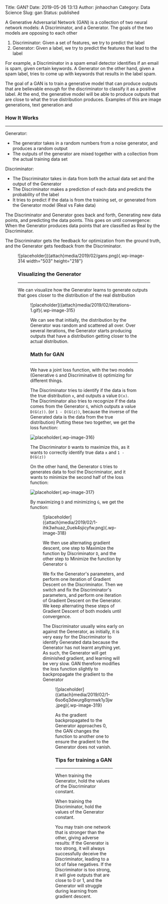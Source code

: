 Title: GAN?
Date: 2019-05-26 13:13
Author: jinhaochan
Category: Data Science
Slug: gan
Status: published

<!-- wp:paragraph -->

A Generative Adversarial Network (GAN) is a collection of two neural network models: A Discriminator, and a Generator. The goals of the two models are opposing to each other

<!-- /wp:paragraph -->

<!-- wp:list {"ordered":true} -->

1.  Discriminator: Given a set of features, we try to predict the label
2.  Generator: Given a label, we try to predict the features that lead to the label

<!-- /wp:list -->

<!-- wp:paragraph -->

For example, a Discriminator in a spam email detector identifies if an email is spam, given certain keywords. A Generator on the other hand, given a spam label, tries to come up with keywords that results in the label spam.

<!-- /wp:paragraph -->

<!-- wp:paragraph -->

The goal of a GAN is to train a generative model that can produce outputs that are believable enough for the discriminator to classify it as a positive label. At the end, the generative model will be able to produce outputs that are close to what the true distribution produces. Examples of this are image generations, text generation and

<!-- /wp:paragraph -->

<!-- wp:heading {"level":3} -->

### How It Works

<!-- /wp:heading -->

<!-- wp:separator -->

------------------------------------------------------------------------

<!-- /wp:separator -->

</p>
<!-- wp:paragraph -->

Generator:

<!-- /wp:paragraph -->

<!-- wp:list -->

-   The generator takes in a random numbers from a noise generator, and produces a random output
-   The outputs of the generator are mixed together with a collection from the actual training data set

<!-- /wp:list -->

<!-- wp:paragraph -->

Discriminator:

<!-- /wp:paragraph -->

<!-- wp:list -->

-   The Discriminator takes in data from both the actual data set and the output of the Generator
-   The Discriminator makes a prediction of each data and predicts the probability of the label
-   It tries to predict if the data is from the training set, or generated from the Generator model (Real vs Fake data)

<!-- /wp:list -->

<!-- wp:paragraph -->

The Discriminator and Generator goes back and forth, Generating new data points, and predicting the data points. This goes on until convergence: When the Generator produces data points that are classified as Real by the Discriminator.

<!-- /wp:paragraph -->

<!-- wp:paragraph -->

The Discriminator gets the feedback for optimization from the ground truth, and the Generator gets feedback from the Discriminator.

<!-- /wp:paragraph -->

<!-- wp:image {"id":314,"align":"center","width":503,"height":218} -->

>

<figure class="aligncenter is-resized">
![placeholder]({attach}media/2019/02/gans.png){.wp-image-314 width="503" height="218"}




<!-- /wp:image -->

<!-- wp:heading {"level":3} -->

### Visualizing the Generator

<!-- /wp:heading -->

<!-- wp:separator -->

------------------------------------------------------------------------

<!-- /wp:separator -->

</p>
<!-- wp:paragraph -->

We can visualize how the Generator learns to generate outputs that goes closer to the distribution of the real distribution

<!-- /wp:paragraph -->

<!-- wp:image {"id":315} -->

<figure class="wp-block-image">
![placeholder]({attach}media/2019/02/iterations-1.gif){.wp-image-315}


<!-- /wp:image -->

<!-- wp:paragraph -->

We can see that initially, the distribution by the Generator was random and scattered all over. Over several iterations, the Generator starts producing outputs that have a distribution getting closer to the actual distribution.

<!-- /wp:paragraph -->

<!-- wp:heading {"level":3} -->

### Math for GAN

<!-- /wp:heading -->

<!-- wp:separator -->

------------------------------------------------------------------------

<!-- /wp:separator -->

</p>
<!-- wp:paragraph -->

We have a joint loss function, with the two models (Generative `G` and Discriminative `D`) optimizing for different things.

<!-- /wp:paragraph -->

<!-- wp:paragraph -->

The Discriminator tries to identify if the data is from the true distribution `x`, and outputs a value `D(x)`. The Discriminator also tries to recognize if the data comes from the Generator `G`, which outputs a value `D(G(z))`. (or `1 - D(G(z))`, because the inverse of the Generated data is the data from the true distribution) Putting these two together, we get the loss function:

<!-- /wp:paragraph -->

<!-- wp:image {"id":316,"align":"center"} -->

>


![placeholder]({attach}media/2019/02/1-4xahmaugxeoqnnjhzjq-4q.jpeg){.wp-image-316}




<!-- /wp:image -->

<!-- wp:paragraph -->

The Discriminator `D` wants to maximize this, as it wants to correctly identify true data `x` and `1 - D(G(z))`

<!-- /wp:paragraph -->

<!-- wp:paragraph -->

On the other hand, the Generator `G` tries to generates data to fool the Discriminator, and it wants to minimize the second half of the loss function:

<!-- /wp:paragraph -->

<!-- wp:image {"id":317,"align":"center"} -->

>


![placeholder]({attach}media/2019/02/1-n235xeigxkl3ktl08d-cza.jpeg){.wp-image-317}




<!-- /wp:image -->

<!-- wp:paragraph -->

By maximizing `D` and minimizing `G`, we get the function:

<!-- /wp:paragraph -->

<!-- wp:image {"id":318} -->

<figure class="wp-block-image">
![placeholder]({attach}media/2019/02/1-ihk3whuaz_0uek4sjicyfw.png){.wp-image-318}


<!-- /wp:image -->

<!-- wp:paragraph -->

We then use alternating gradient descent, one step to Maximize the function by Discriminator `D`, and the other step to Minimize the function by Generator `G`

<!-- /wp:paragraph -->

<!-- wp:paragraph -->

We fix the Generator's parameters, and perform one iteration of Gradient Descent on the Discriminator. Then we switch and fix the Discriminator's parameters, and perform one iteration of Gradient Descent on the Generator. We keep alternating these steps of Gradient Descent of both models until convergence.

<!-- /wp:paragraph -->

<!-- wp:paragraph -->

The Discriminator usually wins early on against the Generator, as initially, it is very easy for the Discriminator to identify Generated data because the Generator has not learnt anything yet. As such, the Generator will get diminished gradient, and learning will be very slow. GAN therefore modifies the loss function slightly to backpropagate the gradient to the Generator

<!-- /wp:paragraph -->

<!-- wp:image {"id":319} -->

<figure class="wp-block-image">
![placeholder]({attach}media/2019/02/1-6so6q3dwurg8qrmwk1y3jw.jpeg){.wp-image-319}


<!-- /wp:image -->

<!-- wp:paragraph -->

As the gradient backpropagated to the Generator approaches 0, the GAN changes the function to another one to ensure the gradient to the Generator does not vanish.

<!-- /wp:paragraph -->

<!-- wp:heading {"level":3} -->

### Tips for training a GAN

<!-- /wp:heading -->

<!-- wp:separator -->

------------------------------------------------------------------------

<!-- /wp:separator -->

</p>
<!-- wp:paragraph -->

When training the Generator, hold the values of the Discriminator constant.

<!-- /wp:paragraph -->

<!-- wp:paragraph -->

When training the Discriminator, hold the values of the Generator constant.

<!-- /wp:paragraph -->

<!-- wp:paragraph -->

You may train one network that is stronger than the other, giving adverse results: If the Generator is too strong, it will always successfully deceive the Discriminator, leading to a lot of false negatives. If the Discriminator is too strong, it will give outputs that are close to 0 or 1, and the Generator will struggle during learning from gradient descent.  

<!-- /wp:paragraph -->
